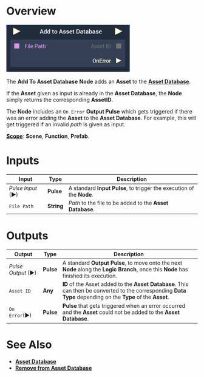 # Overview

![The Add To Asset Database Node.](../../../.gitbook/assets/node-add-asset-to-database.png)

The **Add To Asset Database** **Node** adds an **Asset** to the [**Asset Database**](../../../modules/asset-database.md).

If the **Asset** given as input is already in the **Asset Database**, the **Node** simply returns the corresponding **AssetID**.

The **Node** includes an `On Error` **Output Pulse** which gets triggered if there was an error adding the **Asset** to the **Asset Database**. For example, this will get triggered if an invalid *path* is given as input.

[**Scope**](../../overview.md#scopes): **Scene**, **Function**, **Prefab**.


# Inputs

|Input|Type|Description|
|---|---|---|
|*Pulse Input* (►)|**Pulse**|A standard **Input Pulse**, to trigger the execution of the **Node**.|
| `File Path` | **String**  | *Path* to the file to be added to the **Asset Database**. |

# Outputs

|Output|Type|Description|
|---|---|---|
|*Pulse Output* (►)|**Pulse**|A standard **Output Pulse**, to move onto the next **Node** along the **Logic Branch**, once this **Node** has finished its execution.|
| `Asset ID` |**Any** | **ID** of the Asset added to the **Asset Database**. This can then be converted to the corresponding **Data Type** depending on the **Type** of the **Asset**. |
| `On Error`(►) | **Pulse** | **Pulse** that gets triggered when an error occurred and the **Asset** could not be added to the **Asset Database**. |

# See Also

* [**Asset Database**](../../../modules/asset-database.md)
* [**Remove from Asset Database**](remove-from-asset-database.md)

